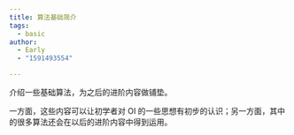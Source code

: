 ```yaml
---
title: 算法基础简介
tags:
  - basic
author:
  - Early
  - "1591493554"

---
```


介绍一些基础算法，为之后的进阶内容做铺垫。

一方面，这些内容可以让初学者对 OI 的一些思想有初步的认识；另一方面，其中的很多算法还会在以后的进阶内容中得到运用。
